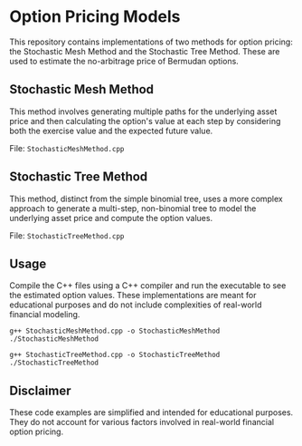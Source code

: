 
# Option Pricing Models

This repository contains implementations of two methods for option pricing: the Stochastic Mesh Method and the Stochastic Tree Method. These are used to estimate the no-arbitrage price of Bermudan options.

## Stochastic Mesh Method

This method involves generating multiple paths for the underlying asset price and then calculating the option's value at each step by considering both the exercise value and the expected future value.

File: `StochasticMeshMethod.cpp`

## Stochastic Tree Method

This method, distinct from the simple binomial tree, uses a more complex approach to generate a multi-step, non-binomial tree to model the underlying asset price and compute the option values.

File: `StochasticTreeMethod.cpp`

## Usage

Compile the C++ files using a C++ compiler and run the executable to see the estimated option values. These implementations are meant for educational purposes and do not include complexities of real-world financial modeling.

```
g++ StochasticMeshMethod.cpp -o StochasticMeshMethod
./StochasticMeshMethod

g++ StochasticTreeMethod.cpp -o StochasticTreeMethod
./StochasticTreeMethod
```

## Disclaimer

These code examples are simplified and intended for educational purposes. They do not account for various factors involved in real-world financial option pricing.
